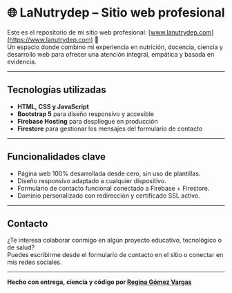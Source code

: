 # 🌐 LaNutrydep – Sitio web profesional

Este es el repositorio de mi sitio web profesional: [www.lanutrydep.com](https://www.lanutrydep.com) 🚀  
Un espacio donde combino mi experiencia en nutrición, docencia, ciencia y desarrollo web para ofrecer una atención integral, empática y basada en evidencia.

---

## Tecnologías utilizadas

- **HTML, CSS y JavaScript**
- **Bootstrap 5** para diseño responsivo y accesible
- **Firebase Hosting** para despliegue en producción
- **Firestore** para gestionar los mensajes del formulario de contacto

---

## Funcionalidades clave

- Página web 100% desarrollada desde cero, sin uso de plantillas.
- Diseño responsivo adaptado a cualquier dispositivo.
- Formulario de contacto funcional conectado a Firebase + Firestore.
- Dominio personalizado con redirección y certificado SSL activo.

---

## Contacto

¿Te interesa colaborar conmigo en algún proyecto educativo, tecnológico o de salud?  
Puedes escribirme desde el formulario de contacto en el sitio o conectar en mis redes sociales.

---

**Hecho con entrega, ciencia y código por [Regina Gómez Vargas](https://www.lanutrydep.com/sobremi.html)**

